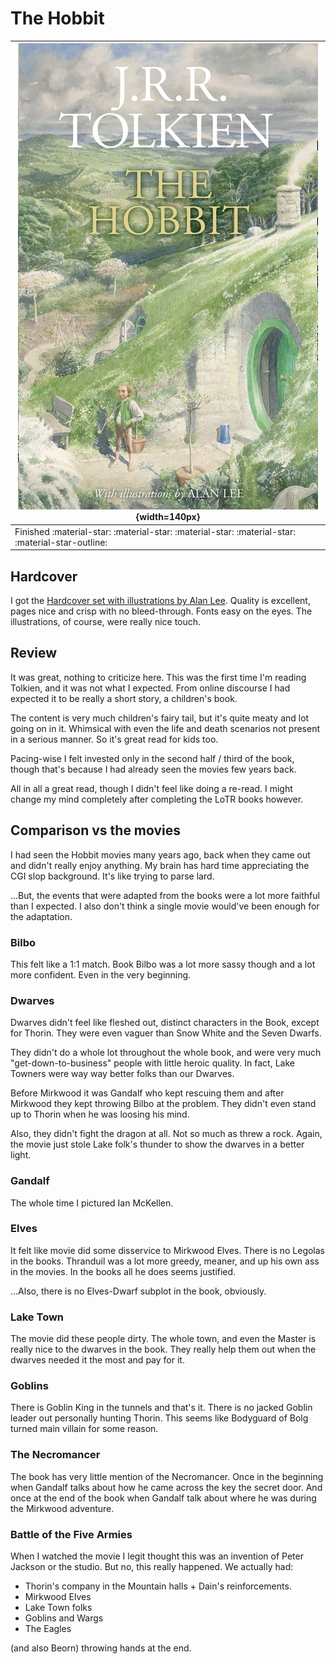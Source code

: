 # The Hobbit

| ![](the-hobbit.jpg){width=140px}                                                                 |
| ------------------------------------------------------------------------------------------------ |
| Finished :material-star: :material-star: :material-star: :material-star: :material-star-outline: |

## Hardcover

I got the [Hardcover set with illustrations by Alan Lee](https://a.co/d/3GIX3BR). Quality is excellent, pages nice and crisp with no bleed-through. Fonts easy on the eyes. The illustrations, of course, were really nice touch.

## Review

It was great, nothing to criticize here. This was the first time I'm reading Tolkien, and it was not what I expected. From online discourse I had expected it to be really a short story, a children's book.

The content is very much children's fairy tail, but it's quite meaty and lot going on in it. Whimsical with even the life and death scenarios not present in a serious manner. So it's great read for kids too.

Pacing-wise I felt invested only in the second half / third of the book, though that's because I had already seen the movies few years back.

All in all a great read, though I didn't feel like doing a re-read. I might change my mind completely after completing the LoTR books however.

## Comparison vs the movies

I had seen the Hobbit movies many years ago, back when they came out and didn't really enjoy anything. My brain has hard time appreciating the CGI slop background. It's like trying to parse lard.

...But, the events that were adapted from the books were a lot more faithful than I expected. I also don't think a single movie would've been enough for the adaptation.

### Bilbo

This felt like a 1:1 match. Book Bilbo was a lot more sassy though and a lot more confident. Even in the very beginning.

### Dwarves

Dwarves didn't feel like fleshed out, distinct characters in the Book, except for Thorin. They were even vaguer than Snow White and the Seven Dwarfs.

They didn't do a whole lot throughout the whole book, and were very much "get-down-to-business" people with little heroic quality. In fact, Lake Towners were way way better folks than our Dwarves.

Before Mirkwood it was Gandalf who kept rescuing them and after Mirkwood they kept throwing Bilbo at the problem. They didn't even stand up to Thorin when he was loosing his mind.

Also, they didn't fight the dragon at all. Not so much as threw a rock. Again, the movie just stole Lake folk's thunder to show the dwarves in a better light.

### Gandalf

The whole time I pictured Ian McKellen.

### Elves

It felt like movie did some disservice to Mirkwood Elves. There is no Legolas in the books. Thranduil was a lot more greedy, meaner, and up his own ass in the movies. In the books all he does seems justified.

...Also, there is no Elves-Dwarf subplot in the book, obviously.

### Lake Town

The movie did these people dirty. The whole town, and even the Master is really nice to the dwarves in the book. They really help them out when the dwarves needed it the most and pay for it.

### Goblins

There is Goblin King in the tunnels and that's it. There is no jacked Goblin leader out personally hunting Thorin. This seems like Bodyguard of Bolg turned main villain for some reason.

### The Necromancer

The book has very little mention of the Necromancer. Once in the beginning when Gandalf talks about how he came across the key the secret door. And once at the end of the book when Gandalf talk about where he was during the Mirkwood adventure.

### Battle of the Five Armies

When I watched the movie I legit thought this was an invention of Peter Jackson or the studio. But no, this really happened. We actually had:

- Thorin's company in the Mountain halls + Dain's reinforcements.
- Mirkwood Elves
- Lake Town folks
- Goblins and Wargs
- The Eagles

(and also Beorn) throwing hands at the end.
